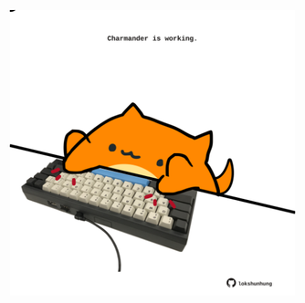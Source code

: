 <!-- built at 22/10/2024, 15:00:46 UTC -->
<p align="center">
  <img width="500" height="500" src="./ReadmeImage.svg">
</p>
